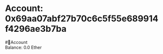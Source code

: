 
Account: 0x69aa07abf27b70c6c5f55e689914f4296ae3b7ba
===================================================
  
#📜Account  
Balance: 0.0 Ether